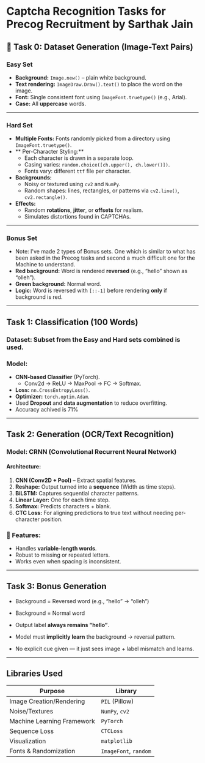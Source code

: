 # Captcha Recognition Tasks for Precog Recruitment by Sarthak Jain

## 🧪 Task 0: Dataset Generation (Image-Text Pairs)

### Easy Set
- **Background:** `Image.new()` – plain white background.
- **Text rendering:** `ImageDraw.Draw().text()` to place the word on the image.
- **Font:** Single consistent font using `ImageFont.truetype()` (e.g., Arial).
- **Case:** All **uppercase** words.

---

### Hard Set
- **Multiple Fonts:** Fonts randomly picked from a directory using `ImageFont.truetype()`.
- ** Per-Character Styling:**
  - Each character is drawn in a separate loop.
  - Casing varies: `random.choice([ch.upper(), ch.lower()])`.
  - Fonts vary: different `ttf` file per character.
- **Backgrounds:**
  - Noisy or textured using `cv2` and `NumPy`.
  - Random shapes: lines, rectangles, or patterns via `cv2.line()`, `cv2.rectangle()`.
- **Effects:**
  - Random **rotations**, **jitter**, or **offsets** for realism.
  - Simulates distortions found in CAPTCHAs.
---

### Bonus Set 
- Note: I've made 2 types of Bonus sets. One which is similar to what has been asked in the Precog tasks and second a much difficult one for the Machine to understand.
- **Red background:** Word is rendered **reversed** (e.g., “hello” shown as “olleh”).
- **Green background:** Normal word.
- **Logic:** Word is reversed with `[::-1]` before rendering **only** if background is red.

---

## Task 1: Classification (100 Words)
### Dataset: Subset from the Easy and Hard sets combined is used.

### Model:
- **CNN-based Classifier** (PyTorch).
  - Conv2d → ReLU → MaxPool → FC → Softmax.
- **Loss:** `nn.CrossEntropyLoss()`.
- **Optimizer:** `torch.optim.Adam`.
- Used **Dropout** and **data augmentation** to reduce overfitting.
- Accuracy achived is 71% 

---

## Task 2: Generation (OCR/Text Recognition)

### Model: **CRNN (Convolutional Recurrent Neural Network)**

#### Architecture:
1. **CNN (Conv2D + Pool)** – Extract spatial features.
2. **Reshape:** Output turned into a **sequence** (Width as time steps).
3. **BiLSTM:** Captures sequential character patterns.
4. **Linear Layer:** One for each time step.
5. **Softmax:** Predicts characters + blank.
6. **CTC Loss:** For aligning predictions to true text without needing per-character position.

### 🧠 Features:
- Handles **variable-length words**.
- Robust to missing or repeated letters.
- Works even when spacing is inconsistent.

---

## Task 3: Bonus Generation

- Background = Reversed word (e.g., “hello” → “olleh”)  
- Background = Normal word  

- Output label **always remains “hello”**.
- Model must **implicitly learn** the background → reversal pattern.
- No explicit cue given — it just sees image + label mismatch and learns.
---

## Libraries Used

| Purpose                    | Library                     |
|----------------------------|-----------------------------|
| Image Creation/Rendering   | `PIL` (Pillow)              |
| Noise/Textures             | `NumPy`, `cv2`              |
| Machine Learning Framework | `PyTorch`                   |
| Sequence Loss              | `CTCLoss`                   |
| Visualization              | `matplotlib`                |
| Fonts & Randomization      | `ImageFont`, `random`       |

